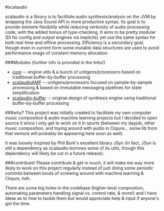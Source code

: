 #scalaudio

scalaudio is a library is to facilitate audio synthesis/analysis on the JVM by wrapping the Java Sound API in more productive syntax. Its goal is to provide extreme flexibility while reducing verbosity of audio processing code, with the added bonus of type-checking. It aims to be pretty modular (DI for config and output engines via implicits) yet use the same syntax for both real-time and offline processing. Efficiency is a secondary goal, though even in current form some mutable data structures are used to avoid performance snags of constant memory allocation.

###Modules
(further info is provided in the links!)
* [core](https://github.com/auroboros/scalaudio/tree/master/scalaudio-core) -- engine utils & a bunch of unitgens/processors based on traditional buffer-by-buffer processing
* [scalaudioAMP](https://github.com/auroboros/scalaudio/tree/master/scalaudio-amp) -- unitgens/processors focused on sample-by-sample processing & based on immutable messaging pipelines for state simplification
* [scalaudio-buffer](https://github.com/auroboros/scalaudio/tree/master/scalaudio-buffer) -- original design of synthesis engine using traditional buffer-by-buffer processing

###why?
This project was initially created to facilitate my own computer music composition & audio machine learning projects but I decided to open source it since I only get to work on it in spurts (between my dayjob, other music composition, and toying around with audio in Clojure... some lib from that venture will probably be appearing here soon as well).

It was loosely inspired by Phil Burk's excellent library JSyn (in fact, JSyn is still a dependency as scalaudio borrows some of its utils, though this dependency will likely be cut in a future release).

###contribute!
Please contribute & get in touch, it will make me way more likely to work on this project regularly instead of just doing some periodic commits between bouts of screwing around with machine learning & Clojure, heh.

There are some big holes in the codebase (higher-level composition, automating parameters handling signal vs. control rate, & more!) and I have ideas as to how to tackle them but would appreciate help & input if anyone's got the time.
